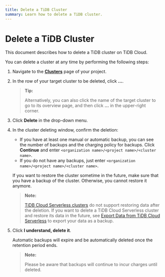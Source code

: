 ```yaml
---
title: Delete a TiDB Cluster
summary: Learn how to delete a TiDB cluster.
---
```


# Delete a TiDB Cluster

This document describes how to delete a TiDB cluster on TiDB Cloud.

You can delete a cluster at any time by performing the following steps:

1. Navigate to the [**Clusters**](https://console.tidb.io/clusters) page of your project.
2. In the row of your target cluster to be deleted, click **...**.

    > **Tip:**
    >
    > Alternatively, you can also click the name of the target cluster to go to its overview page, and then click **...** in the upper-right corner.

3. Click **Delete** in the drop-down menu.
4. In the cluster deleting window, confirm the deletion:

    - If you have at least one manual or automatic backup, you can see the number of backups and the charging policy for backups. Click **Continue** and enter `<organization name>/<project name>/<cluster name>`.
    - If you do not have any backups, just enter `<organization name>/<project name>/<cluster name>`.

    If you want to restore the cluster sometime in the future, make sure that you have a backup of the cluster. Otherwise, you cannot restore it anymore.

    > **Note:**
    >
    > [TiDB Cloud Serverless clusters](/tidb-cloud/select-cluster-tier.md#tidb-cloud-serverless) do not support restoring data after the deletion. If you want to delete a TiDB Cloud Serverless cluster and restore its data in the future, see [Export Data from TiDB Cloud Serverless](/tidb-cloud/serverless-export.md) to export your data as a backup.

5. Click **I understand, delete it**.

    Automatic backups will expire and be automatically deleted once the retention period ends.

    > **Note:**
    >
    > Please be aware that backups will continue to incur charges until deleted.

